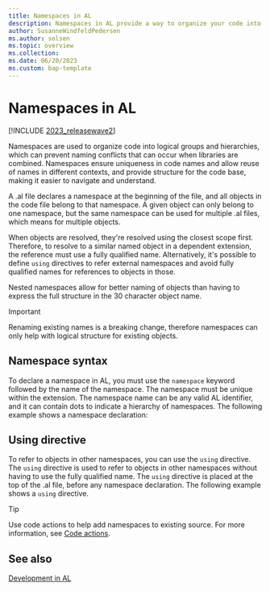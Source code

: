 ```yaml
---
title: Namespaces in AL
description: Namespaces in AL provide a way to organize your code into logical units and avoid naming conflicts.
author: SusanneWindfeldPedersen
ms.author: solsen
ms.topic: overview
ms.collection: 
ms.date: 06/20/2023
ms.custom: bap-template
---
```


# Namespaces in AL

[!INCLUDE [2023_releasewave2](../includes/2023_releasewave2.md)]

Namespaces are used to organize code into logical groups and hierarchies, which can prevent naming conflicts that can occur when libraries are combined. Namespaces ensure uniqueness in code names and allow reuse of names in different contexts, and provide structure for the code base, making it easier to navigate and understand.

A .al file declares a namespace at the beginning of the file, and all objects in the code file belong to that namespace. A given object can only belong to one namespace, but the same namespace can be used for multiple .al files, which means for multiple objects.

When objects are resolved, they're resolved using the closest scope first. Therefore, to resolve to a similar named object in a dependent extension, the reference must use a fully qualified name. Alternatively, it's possible to define `using` directives to refer external namespaces and avoid fully qualified names for references to objects in those.

Nested namespaces allow for better naming of objects than having to express the full structure in the 30 character object name. 

> [!IMPORTANT]  
> Renaming existing names is a breaking change, therefore namespaces can only help with logical structure for existing objects.

## Namespace syntax

To declare a namespace in AL, you must use the `namespace` keyword followed by the name of the namespace. The namespace must be unique within the extension. The namespace name can be any valid AL identifier, and it can contain dots to indicate a hierarchy of namespaces. The following example shows a namespace declaration:

## Using directive

To refer to objects in other namespaces, you can use the `using` directive. The `using` directive is used to refer to objects in other namespaces without having to use the fully qualified name. The `using` directive is placed at the top of the .al file, before any namespace declaration. The following example shows a `using` directive.


> [!TIP]  
> Use code actions to help add namespaces to existing source. For more information, see [Code actions](devenv-code-actions.md).

## See also

[Development in AL](devenv-dev-overview.md)  
